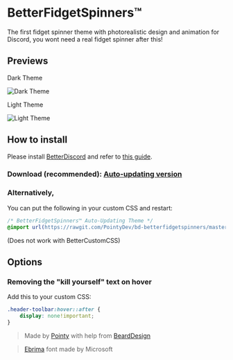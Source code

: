 # BetterFidgetSpinners™
The first fidget spinner theme with photorealistic design and animation for Discord, you wont need a real fidget spinner after this!

## Previews
Dark Theme

![Dark Theme](http://i.imgur.com/nA1TIaE.gif)

Light Theme

![Light Theme](http://i.imgur.com/AvnDffh.gif)

## How to install
Please install [BetterDiscord](http://betterdiscord.net) and refer to [this guide](https://github.com/Jiiks/BetterDiscordApp/wiki/Themes#how-to-add-a-theme).
### Download (recommended): [Auto-updating version](http://betterdiscord.net/ghdl/?url=https://github.com/PointyDev/bd-betterfidgetspinners/blob/master/BetterFidgetSpinners.theme.css)

### Alternatively, 
You can put the following in your custom CSS and restart:
```css
/* BetterFidgetSpinners™ Auto-Updating Theme */
@import url(https://rawgit.com/PointyDev/bd-betterfidgetspinners/master/src/BetterFidgetSpinners.css);
```
(Does not work with BetterCustomCSS)

## Options
### Removing the "kill yourself" text on hover
Add this to your custom CSS:
```css
.header-toolbar:hover::after {
    display: none!important;
}
```

> Made by [Pointy](https://github.com/PointyDev) with help from [BeardDesign](https://github.com/BeardDesign1)

> [Ebrima](https://www.microsoft.com/typography/fonts/font.aspx?FMID=2114) font made by Microsoft

